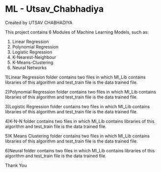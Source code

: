 # ML - Utsav_Chabhadiya

Created by UTSAV CHABHADIYA

This project contains 6 Modules of Machine Learning Models, such as:
1) Linear Regression
2) Polynomial Regression
3) Logistic Regression
4) K-Nearest-Neighbour
5) K-Means-Clustering
6) Neural Networks




1)Linear Regression folder contains two files in which Ml_Lib contains libraries of this algorithm and test_train file is the data trained file.

2)Polynomial Regression folder contains two files in which Ml_Lib contains libraries of this algorithm and test_train file is the data trained file.

3)Logistic Regression folder contains two files in which Ml_Lib contains libraries of this algorithm and test_train file is the data trained file.

4)K-N-N folder contains two files in which Ml_Lib contains libraries of this algorithm and test_train file is the data trained file.

5)K Means Clustering folder contains two files in which Ml_Lib contains libraries of this algorithm and test_train file is the data trained file.

6)Neural folder contains two files in which Ml_Lib contains libraries of this algorithm and test_train file is the data trained file.

Thank You

